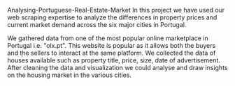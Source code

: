 Analysing-Portuguese-Real-Estate-Market
In this project we have used our web scraping expertise to analyze the differences in property prices and current market demand across the six major cities in Portugal.


We gathered data from one of the most popular online marketplace in Portugal i.e. "olx.pt". This website is popular as it allows both the buyers and the sellers to interact at the same platform. We collected the data of houses available such as property title, price, size, date of advertisement.
After cleaning the data and visualization we could analyse and draw insights on the housing market in the various cities.
